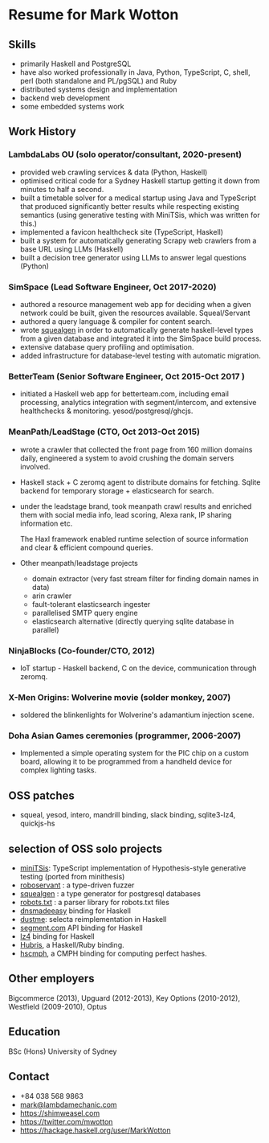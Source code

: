 # Resume for Mark Wotton

## Skills

  - primarily Haskell and PostgreSQL
  - have also worked professionally in Java, Python, TypeScript, C, shell, perl (both standalone and PL/pgSQL) and Ruby
  - distributed systems design and implementation
  - backend web development
  - some embedded systems work

## Work History

### LambdaLabs OU (solo operator/consultant, 2020-present)
  - provided web crawling services & data (Python, Haskell)
  - optimised critical code for a Sydney Haskell startup getting it down from minutes to half a second.
  - built a timetable solver for a medical startup using Java and TypeScript that produced significantly better results while respecting existing semantics (using generative testing with MiniTSis, which was written for this.)
  - implemented a favicon healthcheck site (TypeScript, Haskell)
  - built a system for automatically generating Scrapy web crawlers from a base URL using LLMs (Haskell)
  - built a decision tree generator using LLMs to answer legal questions (Python)

### SimSpace (Lead Software Engineer, Oct 2017-2020)
  - authored a resource management web app for deciding when a given network
	could be built, given the resources available. Squeal/Servant
  - authored a query language & compiler for content search.
  - wrote [squealgen](https://github.com/mwotton/squealgen) in order to automatically	generate haskell-level types from a given database and integrated it into	the SimSpace build process.
  - extensive database query profiling and optimisation.
  - added infrastructure for database-level testing with automatic migration.

### BetterTeam (Senior Software Engineer, Oct 2015-Oct 2017 )

  - initiated a Haskell web app for betterteam.com, including email
    processing, analytics integration with segment/intercom, and
    extensive healthchecks & monitoring. yesod/postgresql/ghcjs.

### MeanPath/LeadStage (CTO, Oct 2013-Oct 2015)

  - wrote a crawler that collected the front page from 160 million domains daily, engineered a system to avoid crushing the domain servers involved.
  - Haskell stack + C zeromq agent to distribute domains for fetching. Sqlite backend for temporary storage + elasticsearch for search.
  - under the leadstage brand, took meanpath crawl results and enriched them with social media info, lead scoring, Alexa rank, IP sharing information etc.

    The Haxl framework enabled runtime selection of source information and clear & efficient compound queries.
  - Other meanpath/leadstage projects
    - domain extractor (very fast stream filter for finding domain names in data)
    - arin crawler
    - fault-tolerant elasticsearch ingester
    - parallelised SMTP query engine
    - elasticsearch alternative (directly querying sqlite database in
      parallel)

### NinjaBlocks (Co-founder/CTO, 2012)
  - IoT startup - Haskell backend, C on the device, communication
    through zeromq.

### X-Men Origins: Wolverine movie (solder monkey, 2007)
  - soldered the blinkenlights for Wolverine's adamantium injection scene.

### Doha Asian Games ceremonies (programmer, 2006-2007)
  - Implemented a simple operating system for the PIC chip on a custom
board, allowing it to be programmed from a handheld device for complex
lighting tasks.

## OSS patches
  - squeal, yesod, intero, mandrill binding, slack binding, sqlite3-lz4, quickjs-hs

## selection of OSS solo projects

- [miniTSis](https://github.com/lambdamechanic/miniTSis): TypeScript implementation of Hypothesis-style generative testing (ported from minithesis)
- [roboservant](https://github.com/mwotton/roboservant) : a type-driven fuzzer
- [squealgen](https://github.com/mwotton/squealgen) : a type generator for postgresql databases
- [robots.txt](https://github.com/meanpath/robots) : a parser library for robots.txt files
- [dnsmadeeasy](https://github.com/mwotton/dnsmadeeasy) binding for Haskell
- [dustme](https://github.com/mwotton/dustme): selecta reimplementation in Haskell
- [segment.com](https://github.com/mwotton/segment-api) API binding for Haskell
- [lz4](https://github.com/mwotton/lz4hs) binding for Haskell
- [Hubris](https://github.com/mwotton/Hubris), a Haskell/Ruby binding.
- [hscmph](https://github.com/mwotton/hscmph), a CMPH binding for computing perfect hashes.

## Other employers

  Bigcommerce (2013), Upguard (2012-2013), Key Options (2010-2012), Westfield (2009-2010), Optus

## Education

  BSc (Hons) University of Sydney

## Contact

   - +84 038 568 9863
   - mark@lambdamechanic.com
   - https://shimweasel.com
   - https://twitter.com/mwotton
   - https://hackage.haskell.org/user/MarkWotton
